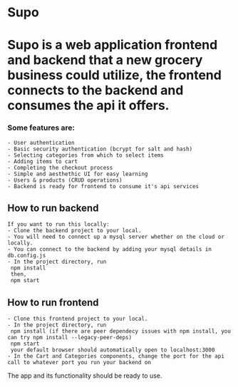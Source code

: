 # Supo

# Supo is a web application frontend and backend that a new grocery business could utilize, the frontend connects to the backend and consumes the api it offers.

 ### Some features are:  
                    
    - User authentication            
    - Basic security authentication (bcrypt for salt and hash)
    - Selecting categories from which to select items
    - Adding items to cart
    - Completing the checkout process
    - Simple and aesthethic UI for easy learning
    - Users & products (CRUD operations)
    - Backend is ready for frontend to consume it's api services

## How to run backend

    If you want to run this locally:
    - Clone the backend project to your local.
    - You will need to connect up a mysql server whether on the cloud or locally.
    - You can connect to the backend by adding your mysql details in db.config.js
    - In the project directory, run 
     npm install
     then,
     npm start

## How to run frontend

    - Clone this frontend project to your local.
    - In the project directory, run
     npm install (if there are peer dependecy issues with npm install, you can try npm install --legacy-peer-deps)
     npm start
     your default browser should automatically open to localhost:3000
    - In the Cart and Categories components, change the port for the api call to whatever port you run your backend on

The app and its functionality should be ready to use.
